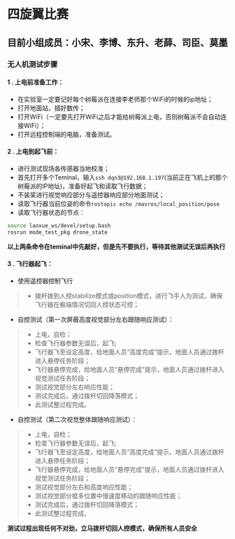 # 四旋翼比赛

## 目前小组成员：小宋、李博、东升、老薛、司臣、莫墨

### 无人机测试步骤

#### 1 . 上电前准备工作：

+ 在实验室一定要记好每个树莓派在连接李老师那个WiFi的时候的ip地址；
+ 打开地面站，插好数传；
+ 打开WiFi（一定要先打开WiFi之后才能给树莓派上电，否则树莓派不会自动连接WiFi）；
+ 打开远程控制端的电脑，准备测试。

#### 2 . 上电到起飞前：

+ 进行测试现场各传感器当地校准；
+ 首先打开多个Teminal，输入`ssh dqn3@192.168.1.197`(当前正在飞机上的那个树莓派的IP地址)，准备好起飞和读取飞行数据；
+ 不装桨进行视觉响应部分与遥控器响应部分地面测试；
+ 读取飞行器当前位姿的命令`rostopic echo /mavros/local_position/pose`
+ 读取飞行器状态的节点：
``` bash
source laoxue_ws/devel/setup.bash
rosrun mode_test_pkg drone_state
```
**以上两条命令在teminal中先敲好，但是先不要执行，等待其他测试无误后再执行**

#### 3 . 飞行器起飞：

- 使用遥控器控制飞行

> + 拨杆拨到人控stabilize模式或position模式，进行飞手人为测试，确保飞行器在极端情况切回人控状态可控；

- 自控测试（第一次屏蔽高度视觉部分左右跟随响应测试）：

> + 上电，自检；
> + 检查飞行器参数无误后，起飞;
> + 飞行器飞至设定高度，给地面人员“高度完成”提示，地面人员通过拨杆进入悬停任务阶段；
> + 飞行器悬停完成，给地面人员“悬停完成”提示，地面人员通过拨杆进入视觉测试任务阶段；
> + 测试视觉部分左右响应性能；
> + 测试完成后，通过拨杆切回降落模式；
> + 此测试整过程完成。

- 自控测试（第二次视觉整体跟随响应测试）：

> + 上电，自检；
> + 检查飞行器参数无误后，起飞;
> + 飞行器飞至设定高度，给地面人员“高度完成”提示，地面人员通过拨杆进入悬停任务阶段；
> + 飞行器悬停完成，给地面人员“悬停完成”提示，地面人员通过拨杆进入视觉测试任务阶段；
> + 测试视觉部分左右和高度响应性能；
> + 测试视觉部分框多位置中慢速度移动的跟随响应性能；
> + 测试完成后，通过拨杆切回降落模式；
> + 此测试整过程完成。

**测试过程出现任何不对劲，立马拨杆切回人控模式，确保所有人员安全**






